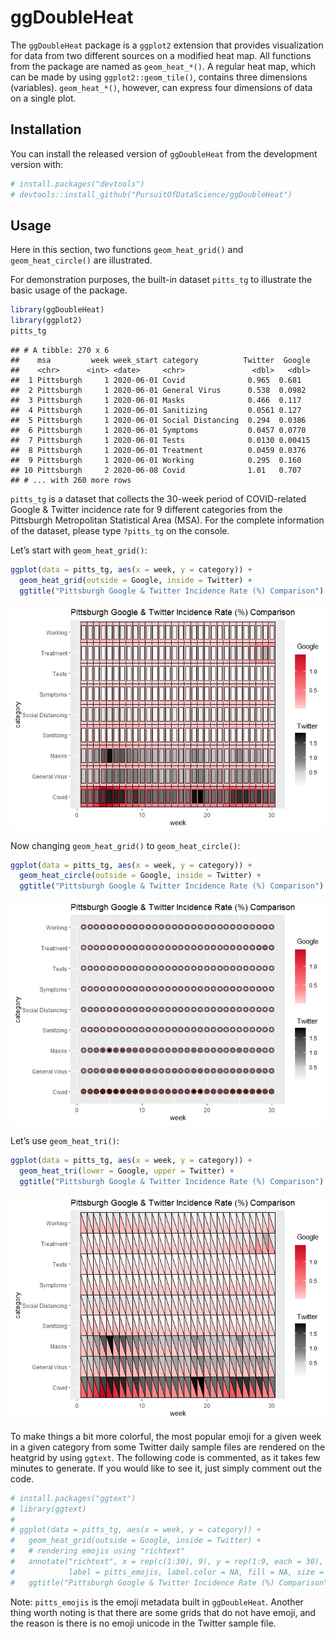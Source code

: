 ggDoubleHeat
================

The `ggDoubleHeat` package is a `ggplot2` extension that provides
visualization for data from two different sources on a modified heat
map. All functions from the package are named as `geom_heat_*()`. A
regular heat map, which can be made by using `ggplot2::geom_tile()`,
contains three dimensions (variables). `geom_heat_*()`, however, can
express four dimensions of data on a single plot.

## Installation

You can install the released version of `ggDoubleHeat` from the
development version with:

``` r
# install.packages("devtools")
# devtools::install_github("PursuitOfDataScience/ggDoubleHeat")
```

## Usage

Here in this section, two functions `geom_heat_grid()` and
`geom_heat_circle()` are illustrated.

For demonstration purposes, the built-in dataset `pitts_tg` to
illustrate the basic usage of the package.

``` r
library(ggDoubleHeat)
library(ggplot2)
pitts_tg
```

    ## # A tibble: 270 x 6
    ##    msa         week week_start category          Twitter  Google
    ##    <chr>      <int> <date>     <chr>               <dbl>   <dbl>
    ##  1 Pittsburgh     1 2020-06-01 Covid              0.965  0.681  
    ##  2 Pittsburgh     1 2020-06-01 General Virus      0.538  0.0982 
    ##  3 Pittsburgh     1 2020-06-01 Masks              0.466  0.117  
    ##  4 Pittsburgh     1 2020-06-01 Sanitizing         0.0561 0.127  
    ##  5 Pittsburgh     1 2020-06-01 Social Distancing  0.294  0.0386 
    ##  6 Pittsburgh     1 2020-06-01 Symptoms           0.0457 0.0770 
    ##  7 Pittsburgh     1 2020-06-01 Tests              0.0130 0.00415
    ##  8 Pittsburgh     1 2020-06-01 Treatment          0.0459 0.0376 
    ##  9 Pittsburgh     1 2020-06-01 Working            0.295  0.160  
    ## 10 Pittsburgh     2 2020-06-08 Covid              1.01   0.707  
    ## # ... with 260 more rows

`pitts_tg` is a dataset that collects the 30-week period of
COVID-related Google & Twitter incidence rate for 9 different categories
from the Pittsburgh Metropolitan Statistical Area (MSA). For the
complete information of the dataset, please type `?pitts_tg` on the
console.

Let’s start with `geom_heat_grid()`:

``` r
ggplot(data = pitts_tg, aes(x = week, y = category)) +
  geom_heat_grid(outside = Google, inside = Twitter) +
  ggtitle("Pittsburgh Google & Twitter Incidence Rate (%) Comparison")
```

![](man/figures/README-unnamed-chunk-2-1.png)<!-- -->

Now changing `geom_heat_grid()` to `geom_heat_circle()`:

``` r
ggplot(data = pitts_tg, aes(x = week, y = category)) +
  geom_heat_circle(outside = Google, inside = Twitter) +
  ggtitle("Pittsburgh Google & Twitter Incidence Rate (%) Comparison")
```

![](man/figures/README-unnamed-chunk-3-1.png)<!-- -->

Let’s use `geom_heat_tri()`:

``` r
ggplot(data = pitts_tg, aes(x = week, y = category)) +
  geom_heat_tri(lower = Google, upper = Twitter) +
  ggtitle("Pittsburgh Google & Twitter Incidence Rate (%) Comparison")
```

![](man/figures/README-unnamed-chunk-4-1.png)<!-- -->

To make things a bit more colorful, the most popular emoji for a given
week in a given category from some Twitter daily sample files are
rendered on the heatgrid by using `ggtext`. The following code is
commented, as it takes few minutes to generate. If you would like to see
it, just simply comment out the code.

``` r
# install.packages("ggtext")
# library(ggtext)
# 
# ggplot(data = pitts_tg, aes(x = week, y = category)) +
#   geom_heat_grid(outside = Google, inside = Twitter) +
#   # rendering emojis using "richtext"
#   annotate("richtext", x = rep(c(1:30), 9), y = rep(1:9, each = 30), 
#            label = pitts_emojis, label.color = NA, fill = NA, size = 0.3) +
#   ggtitle("Pittsburgh Google & Twitter Incidence Rate (%) Comparison")
```

Note: `pitts_emojis` is the emoji metadata built in `ggDoubleHeat`.
Another thing worth noting is that there are some grids that do not have
emoji, and the reason is there is no emoji unicode in the Twitter sample
file.
